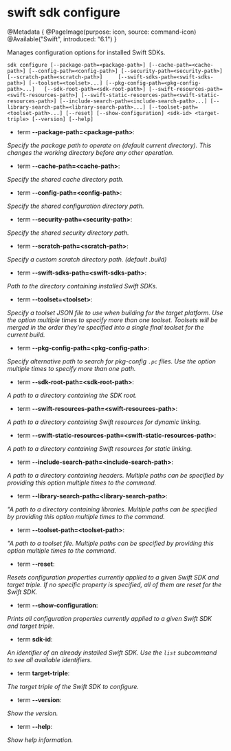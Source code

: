# swift sdk configure

@Metadata {
    @PageImage(purpose: icon, source: command-icon)
    @Available("Swift", introduced: "6.1")
}

Manages configuration options for installed Swift SDKs.

```
sdk configure [--package-path=<package-path>] [--cache-path=<cache-path>] [--config-path=<config-path>] [--security-path=<security-path>] [--scratch-path=<scratch-path>]     [--swift-sdks-path=<swift-sdks-path>] [--toolset=<toolset>...] [--pkg-config-path=<pkg-config-path>...]   [--sdk-root-path=<sdk-root-path>] [--swift-resources-path=<swift-resources-path>] [--swift-static-resources-path=<swift-static-resources-path>] [--include-search-path=<include-search-path>...] [--library-search-path=<library-search-path>...] [--toolset-path=<toolset-path>...] [--reset] [--show-configuration] <sdk-id> <target-triple> [--version] [--help]
```

- term **--package-path=\<package-path\>**:

*Specify the package path to operate on (default current directory). This changes the working directory before any other operation.*


- term **--cache-path=\<cache-path\>**:

*Specify the shared cache directory path.*


- term **--config-path=\<config-path\>**:

*Specify the shared configuration directory path.*


- term **--security-path=\<security-path\>**:

*Specify the shared security directory path.*


- term **--scratch-path=\<scratch-path\>**:

*Specify a custom scratch directory path. (default .build)*


- term **--swift-sdks-path=\<swift-sdks-path\>**:

*Path to the directory containing installed Swift SDKs.*


- term **--toolset=\<toolset\>**:

*Specify a toolset JSON file to use when building for the target platform. Use the option multiple times to specify more than one toolset. Toolsets will be merged in the order they're specified into a single final toolset for the current build.*


- term **--pkg-config-path=\<pkg-config-path\>**:

*Specify alternative path to search for pkg-config `.pc` files. Use the option multiple times to
specify more than one path.*


- term **--sdk-root-path=\<sdk-root-path\>**:

*A path to a directory containing the SDK root.*


- term **--swift-resources-path=\<swift-resources-path\>**:

*A path to a directory containing Swift resources for dynamic linking.*


- term **--swift-static-resources-path=\<swift-static-resources-path\>**:

*A path to a directory containing Swift resources for static linking.*


- term **--include-search-path=\<include-search-path\>**:

*A path to a directory containing headers. Multiple paths can be specified by providing this option multiple times to the command.*


- term **--library-search-path=\<library-search-path\>**:

*"A path to a directory containing libraries. Multiple paths can be specified by providing this option multiple times to the command.*


- term **--toolset-path=\<toolset-path\>**:

*"A path to a toolset file. Multiple paths can be specified by providing this option multiple times to the command.*


- term **--reset**:

*Resets configuration properties currently applied to a given Swift SDK and target triple. If no specific property is specified, all of them are reset for the Swift SDK.*


- term **--show-configuration**:

*Prints all configuration properties currently applied to a given Swift SDK and target triple.*


- term **sdk-id**:

*An identifier of an already installed Swift SDK. Use the `list` subcommand to see all available identifiers.*


- term **target-triple**:

*The target triple of the Swift SDK to configure.*


- term **--version**:

*Show the version.*


- term **--help**:

*Show help information.*


